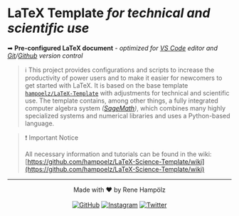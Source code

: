 # LaTeX Template _for technical and scientific use_

➡ **Pre-configured LaTeX document** _- optimized for [VS Code](https://code.visualstudio.com/) editor and [Git](https://git-scm.com/)/[Github](https://github.com/) version control_

> ℹ️ This project provides configurations and scripts to increase the productivity of power users and to make it easier for newcomers to get started with LaTeX. It is based on the base template [`hampoelz/LaTeX-Template`](https://github.com/hampoelz/LaTeX-Template) with adjustments for technical and scientific use. The template contains, among other things, a fully integrated computer algebra system _([SageMath](https://www.sagemath.org/))_, which combines many highly specialized systems and numerical libraries and uses a Python-based language.

> ❗ Important Notice
> 
> All necessary information and tutorials can be found in the wiki:  
> [https://github.com/hampoelz/LaTeX-Science-Template/wiki](https://github.com/hampoelz/LaTeX-Science-Template/wiki) 

---

<p align="center">
  Made with ❤️ by Rene Hampölz
  <br><br>
  <a href="https://github.com/hampoelz"><img src="https://img.shields.io/badge/GitHub-100000?style=for-the-badge&logo=github&logoColor=white" alt="GitHub"></a>
  <a href="https://www.instagram.com/rene_hampi/"><img src="https://img.shields.io/badge/Instagram-E4405F?style=for-the-badge&logo=instagram&logoColor=white" alt="Instagram"></a>
  <a href="https://twitter.com/rene_hampi/"><img src="https://img.shields.io/badge/Twitter-1DA1F2?style=for-the-badge&logo=twitter&logoColor=white" alt="Twitter"></a>
</p>
